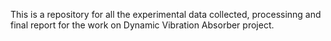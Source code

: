 This is a repository for all the experimental data collected, processinng and final report for the work on Dynamic Vibration Absorber project.
